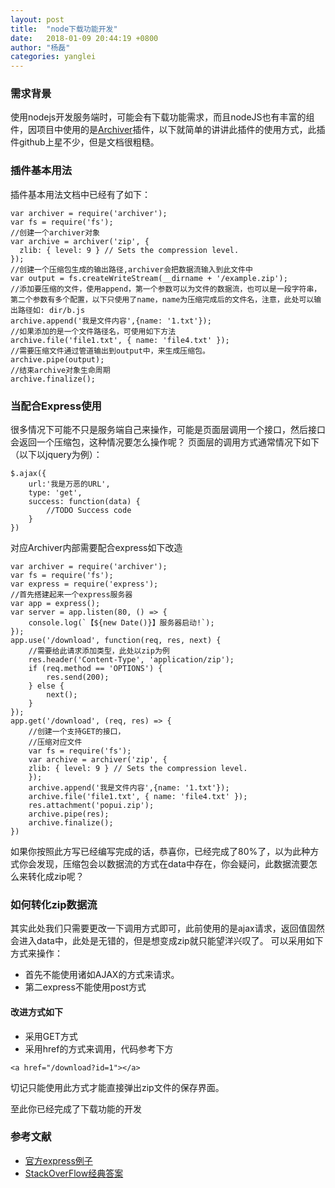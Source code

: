 ```yaml
---
layout: post
title:  "node下载功能开发"
date:   2018-01-09 20:44:19 +0800
author: "杨磊"
categories: yanglei
---
```


### 需求背景

使用nodejs开发服务端时，可能会有下载功能需求，而且nodeJS也有丰富的组件，因项目中使用的是[Archiver](https://www.npmjs.com/package/archiver)插件，以下就简单的讲讲此插件的使用方式，此插件github上星不少，但是文档很粗糙。

### 插件基本用法

插件基本用法文档中已经有了如下：
```
var archiver = require('archiver');
var fs = require('fs');
//创建一个archiver对象
var archive = archiver('zip', {
  zlib: { level: 9 } // Sets the compression level.
});
//创建一个压缩包生成的输出路径,archiver会把数据流输入到此文件中
var output = fs.createWriteStream(__dirname + '/example.zip');
//添加要压缩的文件，使用append，第一个参数可以为文件的数据流，也可以是一段字符串，第二个参数有多个配置，以下只使用了name，name为压缩完成后的文件名，注意，此处可以输出路径如: dir/b.js
archive.append('我是文件内容',{name: '1.txt'});
//如果添加的是一个文件路径名，可使用如下方法
archive.file('file1.txt', { name: 'file4.txt' });
//需要压缩文件通过管道输出到output中，来生成压缩包。
archive.pipe(output);
//结束archive对象生命周期
archive.finalize();
```

### 当配合Express使用
很多情况下可能不只是服务端自己来操作，可能是页面层调用一个接口，然后接口会返回一个压缩包，这种情况要怎么操作呢？
页面层的调用方式通常情况下如下（以下以jquery为例）：
```
$.ajax({
    url:'我是万恶的URL',
    type: 'get',
    success: function(data) {
        //TODO Success code
    }
})
```
对应Archiver内部需要配合express如下改造

```
var archiver = require('archiver');
var fs = require('fs');
var express = require('express');
//首先搭建起来一个express服务器
var app = express();
var server = app.listen(80, () => {
    console.log(`【${new Date()}】服务器启动!`);
});
app.use('/download', function(req, res, next) {
    //需要给此请求添加类型，此处以zip为例
    res.header('Content-Type', 'application/zip');
    if (req.method == 'OPTIONS') {
        res.send(200);
    } else {
        next();
    }
});
app.get('/download', (req, res) => {
    //创建一个支持GET的接口，
    //压缩对应文件
    var fs = require('fs');
    var archive = archiver('zip', {
    zlib: { level: 9 } // Sets the compression level.
    });
    archive.append('我是文件内容',{name: '1.txt'});
    archive.file('file1.txt', { name: 'file4.txt' });
    res.attachment('popui.zip');
    archive.pipe(res);
    archive.finalize();
})
```

如果你按照此方写已经编写完成的话，恭喜你，已经完成了80%了，以为此种方式你会发现，压缩包会以数据流的方式在data中存在，你会疑问，此数据流要怎么来转化成zip呢？

### 如何转化zip数据流

其实此处我们只需要更改一下调用方式即可，此前使用的是ajax请求，返回值固然会进入data中，此处是无错的，但是想变成zip就只能望洋兴叹了。
可以采用如下方式来操作：
- 首先不能使用诸如AJAX的方式来请求。
- 第二express不能使用post方式
#### 改进方式如下
- 采用GET方式
- 采用href的方式来调用，代码参考下方
```
<a href="/download?id=1"></a>
```

切记只能使用此方式才能直接弹出zip文件的保存界面。

至此你已经完成了下载功能的开发

### 参考文献


- [官方express例子](https://github.com/archiverjs/node-archiver/blob/master/examples/express.js)
- [StackOverFlow经典答案](https://stackoverflow.com/questions/20107303/dynamically-create-and-stream-zip-to-client)
